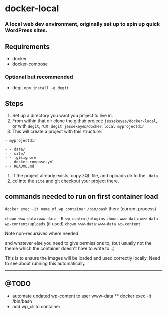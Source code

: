 # docker-local
### A local web dev environment, originally set up to spin up quick WordPress sites.

## Requirements

* docker
* docker-compose

### Optional but recommended

* degit `npm install -g degit`

## Steps

1. Set up a directory you want you project to live in.
1. From within that dir clone the github project: `jessekeyes/docker-local`, or with `degit`, run: `degit jessekeyes/docker.local myprojectdir`
1. This will create a project with this structure:
```
- myprojectdir

- - data/
- - site/
- - .gitignore
- - docker-compose.yml
- - README.md

```
1. If the project already exists, copy SQL file, and uploads dir to the `.data`
1. cd into the `site` and git checkout your project there.


## commands needed to run on first container load

`docker exec -it name_of_wp_container /bin/bash`
then:
(current process)

`chown www-data:www-data -R wp-content/plugins`
`chown www-data:www-data wp-content/uploads` (if used)
`chown www-data:www-data wp-content`

Note non-recursives where needed

and whatever else you need to give permissions to, (but usually not the theme which the container doesn't have to write to...)

This is to ensure the images will be loaded and used correctly locally.
Need to see about running this automatically.



---------------


## @TODO

* automate updated wp-content to user www-data
** docker exec -it <container name> /bin/bash
* add wp_cli to container
